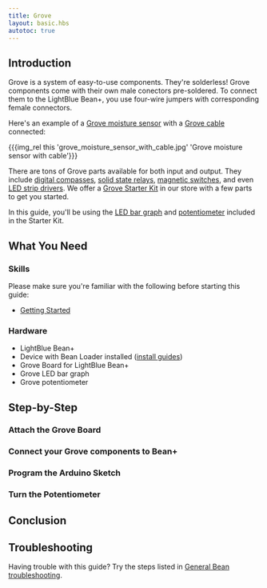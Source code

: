 ```yaml
---
title: Grove
layout: basic.hbs
autotoc: true
---
```


## Introduction

Grove is a system of easy-to-use components. They're solderless! Grove components come with their own male conectors pre-soldered. To connect them to the LightBlue Bean+, you use four-wire jumpers with corresponding female connectors.

Here's an example of a [Grove moisture sensor](http://wiki.iteadstudio.com/Moisture_Sensor) with a [Grove cable](http://www.seeedstudio.com/wiki/How_To_Choose_The_Right_Cable) connected:

{{{img_rel this 'grove_moisture_sensor_with_cable.jpg' 'Grove moisture sensor with cable'}}}

There are tons of Grove parts available for both input and output. They include [digital compasses](http://www.seeedstudio.com/wiki/Grove_-_3-Axis_Digital_Compass), [solid state relays](http://www.seeedstudio.com/wiki/Grove_-_Solid_State_Relay), [magnetic switches](http://www.seeedstudio.com/wiki/Grove_-_Magnetic_Switch), and even [LED strip drivers](http://www.seeedstudio.com/wiki/Grove_-_LED_Strip_Driver). We offer a [Grove Starter Kit](http://punchthrough.myshopify.com/collections/all/products/grove-starter-kit-pre-order) in our store with a few parts to get you started.

In this guide, you'll be using the [LED bar graph](http://www.seeedstudio.com/wiki/Grove_-_LED_Bar) and [potentiometer](http://www.seeedstudio.com/wiki/Grove_-_Rotary_Angle_Sensor) included in the Starter Kit.

## What You Need

### Skills

Please make sure you're familiar with the following before starting this guide:

* [Getting Started](#)

### Hardware

* LightBlue Bean+
* Device with Bean Loader installed ([install guides](#))
* Grove Board for LightBlue Bean+
* Grove LED bar graph
* Grove potentiometer

## Step-by-Step

### Attach the Grove Board

### Connect your Grove components to Bean+

### Program the Arduino Sketch

### Turn the Potentiometer

## Conclusion

## Troubleshooting

Having trouble with this guide? Try the steps listed in [General Bean troubleshooting](#).
